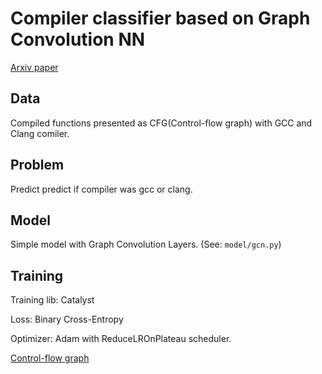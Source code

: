 # Compiler classifier based on Graph Convolution NN

[Arxiv paper](https://arxiv.org/abs/1609.02907)

## Data

Compiled functions presented as CFG(Control-flow graph) with GCC and Clang comiler. 

## Problem

Predict predict if compiler was gcc or clang. 

## Model

Simple model with Graph Convolution Layers. (See: `model/gcn.py`) 

## Training

Training lib: Catalyst

Loss: Binary Cross-Entropy

Optimizer: Adam with ReduceLROnPlateau scheduler. 

 

[Control-flow graph](https://en.wikipedia.org/wiki/Control-flow_graph#targetText=In%20computer%20science%2C%20a%20control,matrices%20for%20flow%20analysis%20before.)


